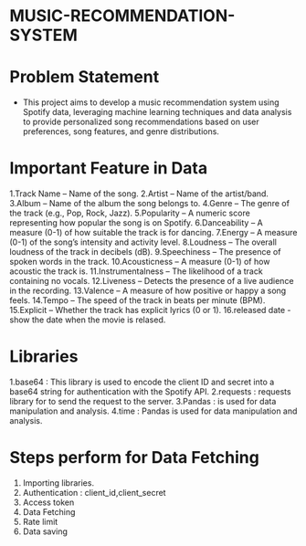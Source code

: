 # MUSIC-RECOMMENDATION-SYSTEM
# Problem Statement
- This project aims to develop a music recommendation system using Spotify data, leveraging machine learning techniques and data analysis to provide personalized song recommendations based on user preferences, song features, and genre distributions.
# Important Feature in Data
 1.Track Name – Name of the song.
 2.Artist – Name of the artist/band.
 3.Album – Name of the album the song belongs to.
 4.Genre – The genre of the track (e.g., Pop, Rock, Jazz).
 5.Popularity – A numeric score representing how popular the song is on Spotify.
 6.Danceability – A measure (0-1) of how suitable the track is for dancing.
 7.Energy – A measure (0-1) of the song’s intensity and activity level.
 8.Loudness – The overall loudness of the track in decibels (dB).
 9.Speechiness – The presence of spoken words in the track.
 10.Acousticness – A measure (0-1) of how acoustic the track is.
 11.Instrumentalness – The likelihood of a track containing no vocals.
 12.Liveness – Detects the presence of a live audience in the recording.
 13.Valence – A measure of how positive or happy a song feels.
 14.Tempo – The speed of the track in beats per minute (BPM).
 15.Explicit – Whether the track has explicit lyrics (0 or 1).
 16.released date - show the date when the movie is relased.
# Libraries 
  1.base64 : This library is used to encode the client ID and secret into a base64 string for authentication with the Spotify API.
  2.requests : requests library for to send the request to the server.
  3.Pandas : is used for data manipulation and analysis.
  4.time : Pandas is used for data manipulation and analysis.
# Steps perform for Data Fetching
  1. Importing libraries.
  2. Authentication : client_id,client_secret
  3. Access token
  4. Data Fetching
  5. Rate limit
  6. Data saving

